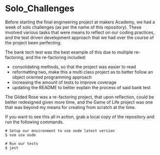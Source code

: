 # Solo_Challenges

Before starting the final engineering project at makers Academy, we had a week of solo challenges (as per the name of this repository). These involved various tasks that were means to reflect on our coding practices, and the test driven development approach that we had over the course of the project been perfecting. 

The bank tech test was the best example of this due to multiple re-factoring, and the re-factoring included:
- consolidating methods, so that the project was easier to read
- reformatting two, make this a multi class project as to better follow an object oriented programming approach
- increasing the amount of tests to improve coverage
- updating the README to better explain the process of said bank test

The Gilded Rose was a re-factoring project, that upon reflection, could be better redesigned given more time, and the Game of Life project was one that was beyond my means for creating from scratch at the time.

If you want to see this all in action, grab a local copy of the repository and run the following commands.

```
# Setup our environment to use node latest version
$ nvm use node

# Run our tests
$ jest
```
